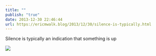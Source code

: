```yaml
---
title: ""
publish: "true"
date: 2013-12-30 22:46:44
url: https://ericmwalk.blog/2013/12/30/silence-is-typically.html
---
```


Silence is typically an indication that something is up

![](https://ericmwalk.blog/uploads/2022/ffc296fd64.jpg)